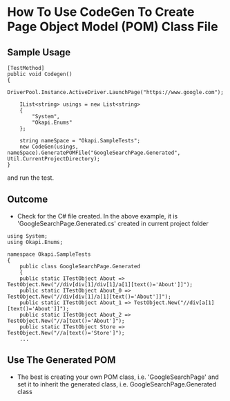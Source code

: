 # How To Use CodeGen To Create Page Object Model (POM) Class File

## Sample Usage
````
[TestMethod]
public void Codegen()
{
    DriverPool.Instance.ActiveDriver.LaunchPage("https://www.google.com");
            
    IList<string> usings = new List<string>
    {
        "System",
        "Okapi.Enums"
    };

    string nameSpace = "Okapi.SampleTests";
    new CodeGen(usings, nameSpace).GeneratePOMFile("GoogleSearchPage.Generated", Util.CurrentProjectDirectory);            
}
````

and run the test.

## Outcome
* Check for the C# file created. In the above example, it is 'GoogleSearchPage.Generated.cs' created in current project folder

```
using System;
using Okapi.Enums;

namespace Okapi.SampleTests
{
    public class GoogleSearchPage.Generated
    {		
	public static ITestObject About => TestObject.New("//div[div[1]/div[1]/a[1][text()='About']]");
	public static ITestObject About_0 => TestObject.New("//div[div[1]/a[1][text()='About']]");
	public static ITestObject About_1 => TestObject.New("//div[a[1][text()='About']]");
	public static ITestObject About_2 => TestObject.New("//a[text()='About']");
	public static ITestObject Store => TestObject.New("//a[text()='Store']");
	...
```

## Use The Generated POM
* The best is creating your own POM class, i.e. 'GoogleSearchPage' and set it to inherit the generated class, i.e. GoogleSearchPage.Generated class
